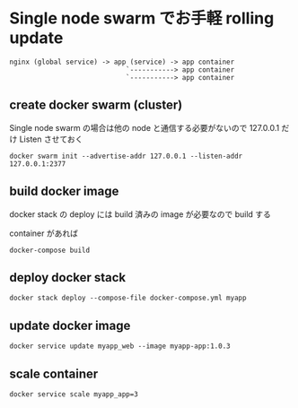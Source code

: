Single node swarm でお手軽 rolling update
=========================================

```
nginx (global service) -> app (service) -> app container
                             `-----------> app container
                             `-----------> app container
```

create docker swarm (cluster)
-----------------------------

Single node swarm の場合は他の node と通信する必要がないので 127.0.0.1 だけ Listen させておく

```
docker swarm init --advertise-addr 127.0.0.1 --listen-addr 127.0.0.1:2377
```

build docker image
------------------

docker stack の deploy には build 済みの image が必要なので build する

container があれば

```
docker-compose build
```

deploy docker stack
-------------------

```
docker stack deploy --compose-file docker-compose.yml myapp
```

update docker image
-------------------

```
docker service update myapp_web --image myapp-app:1.0.3
```

scale container
---------------

```
docker service scale myapp_app=3
```

